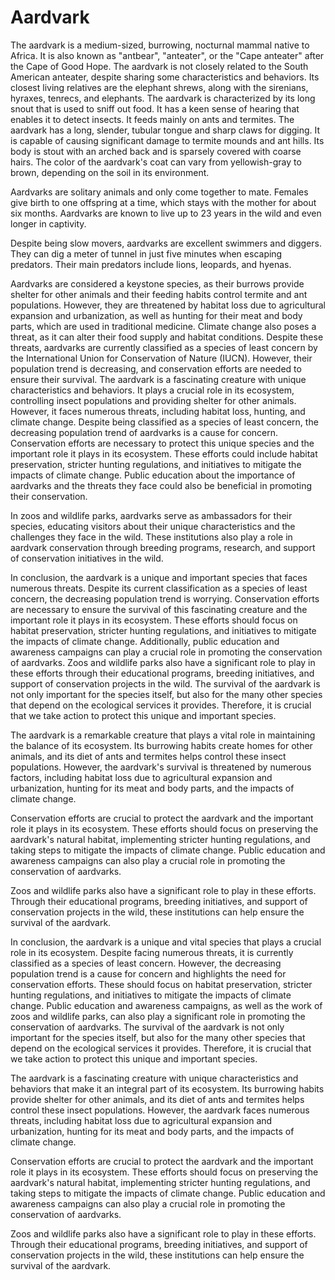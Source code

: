 # Aardvark

The aardvark is a medium-sized, burrowing, nocturnal mammal native to Africa. It is also known as "antbear", "anteater", or the "Cape anteater" after the Cape of Good Hope. The aardvark is not closely related to the South American anteater, despite sharing some characteristics and behaviors. Its closest living relatives are the elephant shrews, along with the sirenians, hyraxes, tenrecs, and elephants. The aardvark is characterized by its long snout that is used to sniff out food. It has a keen sense of hearing that enables it to detect insects. It feeds mainly on ants and termites. The aardvark has a long, slender, tubular tongue and sharp claws for digging. It is capable of causing significant damage to termite mounds and ant hills. Its body is stout with an arched back and is sparsely covered with coarse hairs. The color of the aardvark's coat can vary from yellowish-gray to brown, depending on the soil in its environment.

Aardvarks are solitary animals and only come together to mate. Females give birth to one offspring at a time, which stays with the mother for about six months. Aardvarks are known to live up to 23 years in the wild and even longer in captivity.

Despite being slow movers, aardvarks are excellent swimmers and diggers. They can dig a meter of tunnel in just five minutes when escaping predators. Their main predators include lions, leopards, and hyenas.

Aardvarks are considered a keystone species, as their burrows provide shelter for other animals and their feeding habits control termite and ant populations. However, they are threatened by habitat loss due to agricultural expansion and urbanization, as well as hunting for their meat and body parts, which are used in traditional medicine. Climate change also poses a threat, as it can alter their food supply and habitat conditions. Despite these threats, aardvarks are currently classified as a species of least concern by the International Union for Conservation of Nature (IUCN). However, their population trend is decreasing, and conservation efforts are needed to ensure their survival. The aardvark is a fascinating creature with unique characteristics and behaviors. It plays a crucial role in its ecosystem, controlling insect populations and providing shelter for other animals. However, it faces numerous threats, including habitat loss, hunting, and climate change. Despite being classified as a species of least concern, the decreasing population trend of aardvarks is a cause for concern. Conservation efforts are necessary to protect this unique species and the important role it plays in its ecosystem. These efforts could include habitat preservation, stricter hunting regulations, and initiatives to mitigate the impacts of climate change. Public education about the importance of aardvarks and the threats they face could also be beneficial in promoting their conservation.

In zoos and wildlife parks, aardvarks serve as ambassadors for their species, educating visitors about their unique characteristics and the challenges they face in the wild. These institutions also play a role in aardvark conservation through breeding programs, research, and support of conservation initiatives in the wild.

In conclusion, the aardvark is a unique and important species that faces numerous threats. Despite its current classification as a species of least concern, the decreasing population trend is worrying. Conservation efforts are necessary to ensure the survival of this fascinating creature and the important role it plays in its ecosystem. These efforts should focus on habitat preservation, stricter hunting regulations, and initiatives to mitigate the impacts of climate change. Additionally, public education and awareness campaigns can play a crucial role in promoting the conservation of aardvarks. Zoos and wildlife parks also have a significant role to play in these efforts through their educational programs, breeding initiatives, and support of conservation projects in the wild. The survival of the aardvark is not only important for the species itself, but also for the many other species that depend on the ecological services it provides. Therefore, it is crucial that we take action to protect this unique and important species.

The aardvark is a remarkable creature that plays a vital role in maintaining the balance of its ecosystem. Its burrowing habits create homes for other animals, and its diet of ants and termites helps control these insect populations. However, the aardvark's survival is threatened by numerous factors, including habitat loss due to agricultural expansion and urbanization, hunting for its meat and body parts, and the impacts of climate change.

Conservation efforts are crucial to protect the aardvark and the important role it plays in its ecosystem. These efforts should focus on preserving the aardvark's natural habitat, implementing stricter hunting regulations, and taking steps to mitigate the impacts of climate change. Public education and awareness campaigns can also play a crucial role in promoting the conservation of aardvarks.

Zoos and wildlife parks also have a significant role to play in these efforts. Through their educational programs, breeding initiatives, and support of conservation projects in the wild, these institutions can help ensure the survival of the aardvark.

In conclusion, the aardvark is a unique and vital species that plays a crucial role in its ecosystem. Despite facing numerous threats, it is currently classified as a species of least concern. However, the decreasing population trend is a cause for concern and highlights the need for conservation efforts. These should focus on habitat preservation, stricter hunting regulations, and initiatives to mitigate the impacts of climate change. Public education and awareness campaigns, as well as the work of zoos and wildlife parks, can also play a significant role in promoting the conservation of aardvarks. The survival of the aardvark is not only important for the species itself, but also for the many other species that depend on the ecological services it provides. Therefore, it is crucial that we take action to protect this unique and important species.

The aardvark is a fascinating creature with unique characteristics and behaviors that make it an integral part of its ecosystem. Its burrowing habits provide shelter for other animals, and its diet of ants and termites helps control these insect populations. However, the aardvark faces numerous threats, including habitat loss due to agricultural expansion and urbanization, hunting for its meat and body parts, and the impacts of climate change.

Conservation efforts are crucial to protect the aardvark and the important role it plays in its ecosystem. These efforts should focus on preserving the aardvark's natural habitat, implementing stricter hunting regulations, and taking steps to mitigate the impacts of climate change. Public education and awareness campaigns can also play a crucial role in promoting the conservation of aardvarks.

Zoos and wildlife parks also have a significant role to play in these efforts. Through their educational programs, breeding initiatives, and support of conservation projects in the wild, these institutions can help ensure the survival of the aardvark.